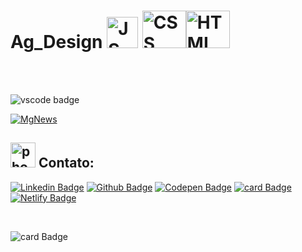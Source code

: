 




# Ag_Design <img src="https://cdn.jsdelivr.net/gh/devicons/devicon/icons/javascript/javascript-original.svg" alt="JS" width="50" height="50"/> <img src="https://cdn.jsdelivr.net/gh/devicons/devicon/icons/css3/css3-original-wordmark.svg"  alt="CSS" width="70" height="60"/><img src="https://cdn.jsdelivr.net/gh/devicons/devicon/icons/html5/html5-original-wordmark.svg" alt="HTML" width="70" height="60" />
          
      


           
          
<br>
<br>

![vscode badge](https://img.shields.io/badge/Made%20with-VSCode-1f425f.svg)

[![MgNews](https://github.com/martageraldo/landingpag/blob/main/landing%20page%20animada/pag1.jpg?raw=true)](https://martageraldo.github.io/landingpag/)






## <img src="https://user-images.githubusercontent.com/60014891/168324047-c0ccd0c7-3a0e-45c1-98a1-50ca64b82012.png" alt="phone" width="40"/> Contato: 

[![Linkedin Badge](https://img.shields.io/badge/-LinkedIn-blue?style=social-square&logo=Linkedin&logoColor=white&link=https://www.linkedin.com/in/marta-geraldo/)](https://www.linkedin.com/in/marta-geraldo/)
 [![Github Badge](https://img.shields.io/badge/GitHub--000?style=social&logo=Github&logoColor=&link=https://github.com/martageraldo)](https://github.com/martageraldo)
[![Codepen Badge](https://img.shields.io/badge/-Codepen-black?style=social-square&logo=Codepen&logoColor=white&link=https://codepen.io/martageraldo)](https://codepen.io/martageraldo)
[![card Badge](https://img.shields.io/badge/ProtonMail-8B89CC?style=social-square&logo=protonmail&logoColor=white)](mailto:mggeraldo@protonmail.com) 
[![Netlify Badge](https://img.shields.io/badge/netlify-%23000000.svg?style=social-square&logo=netlify&logoColor=#00C7B7)](https://martageraldo.netlify.app/)

<br>

![card Badge](https://img.shields.io/badge/License-MIT-blue.svg)
